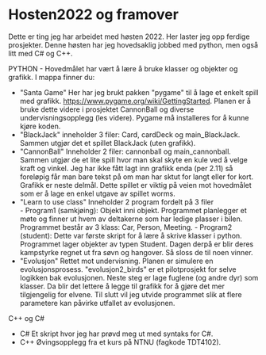 # Hosten2022 og framover
Dette er ting jeg har arbeidet med høsten 2022. Her laster jeg opp ferdige prosjekter. Denne høsten har jeg hovedsaklig jobbed med python, men også litt med C# og C++. 

PYTHON - Hovedmålet har vært å lære å bruke klasser og objekter og grafikk. I mappa finner du:

- "Santa Game"
      Her har jeg brukt pakken "pygame" til å lage et enkelt spill med grafikk. https://www.pygame.org/wiki/GettingStarted. Planen er å bruke dette videre i prosjektet CannonBall og diverse undervisningsopplegg (les videre). Pygame må installeres for å kunne kjøre koden. 
- "BlackJack" 
      inneholder 3 filer: Card, cardDeck og main_BlackJack. Sammen utgjør det et spillet BlackJack (uten grafikk). 
- "CannonBall"
      Inneholder 2 filer: cannonball og main_cannonball. Sammen utgjør de et lite spill hvor man skal skyte en kule ved å velge kraft og vinkel. 
      Jeg har ikke fått lagt inn grafikk enda (per 2.11) så foreløpig får man bare tekst på om man har sktut for langt eller for kort. Grafikk er neste delmål.
      Dette spillet er viktig på veien mot hovedmålet som er å lage en enkel utgave av spillet worms. 
- "Learn to use class"
      Inneholder 2 program fordelt på 3 filer     
      - Program1 (samkjøing): Objekt inni objekt. Programmet planlegger et møte og finner ut hvem av deltakerne som har ledige plasser i bilen. 
      Programmet består av 3 klass: Car, Person, Meeting.
      - Program2 (student): Dette var første skript for å lære å skrive klasser i python. Programmet lager objekter av typen Student. Dagen derpå er blir deres 
      kampstyrke regnet ut fra søvn og hangover. Så sloss de til noen vinner. 
- "Evolusjon"
      Rettet mot undervisning. Planen er simulere en evolusjonsprosess. "evolusjon2_birds" er et pilotprosjekt for selve logikken bak evolusjonen. Neste steg er lage fuglene (og andre dyr) som klasser. Da blir det lettere å legge til grafikk for å gjøre det mer tilgjengelig for elvene. Til slutt vil jeg utvide programmet slik at flere parametere kan påvirke utfallet av evolusjonen. 
 
C++ og C#
- C# 
      Et skript hvor jeg har prøvd meg ut med syntaks for C#.
- C++
      Øvingsopplegg fra et kurs på NTNU (fagkode TDT4102).


     
      
